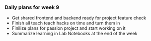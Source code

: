

### Daily plans for week 9

- Get shared frontend and backend ready for project feature check 
- Finish all teach teach hacks on time and turn them in
- Finilize plans for passion project and start working on it
- Summarize learning in Lab Notebooks at the end of the week